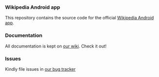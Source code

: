 ### Wikipedia Android app

This repository contains the source code for the official [Wikipedia Android app](https://play.google.com/store/apps/details?id=org.wikipedia).

### Documentation

All documentation is kept on [our wiki](https://www.mediawiki.org/wiki/Wikimedia_Apps/Team/Android/App_hacking). Check it out!

### Issues

Kindly file issues in [our bug tracker][1]


[1]: https://phabricator.wikimedia.org/maniphest/task/edit/form/10/?title=&projects=wikipedia-android-app-backlog,android-app-bugs&points=1&description=%3D%3D%3D+Steps+to+reproduce%0A%23+%0A%23+%0A%23+%0A%0A%3D%3D%3D+Expected+results%0A%0A%3D%3D%3D+Actual+results%0A%0A%3D%3D%3D+Stack%20trace%0A%60%60%60lines%3D10%0A(Optional%20logcat%20output%20and%20link%20to%20OTRS%20or%20App%20Center)%0A%60%60%60%0A%0A%3D%3D%3D+Environments+observed%0A**App+version%3A+**+%0A**Android+OS+versions%3A**+%0A**Device+model%3A**+%0A**Device+language%3A**
